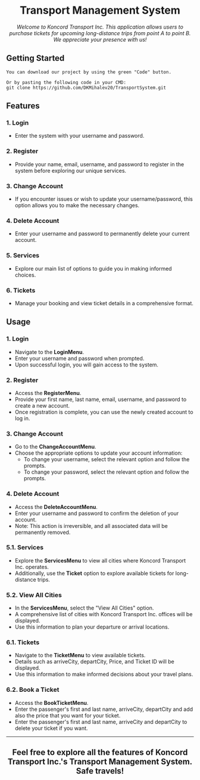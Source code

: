 <h1 align="center">Transport Management System</h1>

<p align="center"><i>Welcome to Koncord Transport Inc. This application allows users to purchase tickets for upcoming long-distance trips from point A to point B. We appreciate your presence with us!</i></p>

## Getting Started
```
You can download our project by using the green "Code" button.

Or by pasting the following code in your CMD:
git clone https://github.com/DKMihalev20/TransportSystem.git
```

## Features
### 1. Login
- Enter the system with your username and password.

### 2. Register
- Provide your name, email, username, and password to register in the system before exploring our unique services.

### 3. Change Account
- If you encounter issues or wish to update your username/password, this option allows you to make the necessary changes.

### 4. Delete Account
- Enter your username and password to permanently delete your current account.

### 5. Services
- Explore our main list of options to guide you in making informed choices.

### 6. Tickets
- Manage your booking and view ticket details in a comprehensive format.


## Usage

### 1. Login
- Navigate to the **LoginMenu**.
- Enter your username and password when prompted.
- Upon successful login, you will gain access to the system.

### 2. Register
- Access the **RegisterMenu**.
- Provide your first name, last name, email, username, and password to create a new account.
- Once registration is complete, you can use the newly created account to log in.

### 3. Change Account
- Go to the **ChangeAccountMenu**.
- Choose the appropriate options to update your account information:
  - To change your username, select the relevant option and follow the prompts.
  - To change your password, select the relevant option and follow the prompts.

### 4. Delete Account
- Access the **DeleteAccountMenu**.
- Enter your username and password to confirm the deletion of your account.
- Note: This action is irreversible, and all associated data will be permanently removed.

### 5.1. Services
- Explore the **ServicesMenu** to view all cities where Koncord Transport Inc. operates.
- Additionally, use the **Ticket** option to explore available tickets for long-distance trips.

### 5.2. View All Cities
- In the **ServicesMenu**, select the "View All Cities" option.
- A comprehensive list of cities with Koncord Transport Inc. offices will be displayed.
- Use this information to plan your departure or arrival locations.

### 6.1. Tickets
- Navigate to the **TicketMenu** to view available tickets.
- Details such as arriveCity, departCity, Price, and Ticket ID will be displayed.
- Use this information to make informed decisions about your travel plans.

### 6.2. Book a Ticket
- Access the **BookTicketMenu**.
- Enter the passenger's first and last name, arriveCity, departCity and add also the price that you want for your ticket.
- Enter the passenger's first and last name, arriveCity and departCity to delete your ticket if you want.

<hr>

<h2 align="center">Feel free to explore all the features of Koncord Transport Inc.'s Transport Management System. Safe travels!</h2>